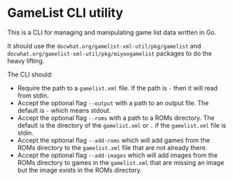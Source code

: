 # GameList CLI utility

This is a CLI for managing and manipulating game list data written in Go.

It should use the `docwhat.org/gamelist-xml-util/pkg/gamelist` and `docwhat.org/gamelist-xml-util/pkg/miyoogamelist` packages to do the heavy lifting.

The CLI should:

- Require the path to a `gamelist.xml` file. If the path is `-` then it will read from stdin.
- Accept the optional flag `--output` with a path to an output file. The default is `-` which means stdout.
- Accept the optional flag `--roms` with a path to a ROMs directory. The default is the directory of the `gamelist.xml` or `.` if the `gamelist.xml` file is stdin.
- Accept the optional flag `--add-roms` which will add games from the ROMs directory to the `gamelist.xml` file that are not already there.
- Accept the optional flag `--add-images` which will add images from the ROMs directory to games in the `gamelist.xml` that are missing an image but the image exists in the ROMs directory.
